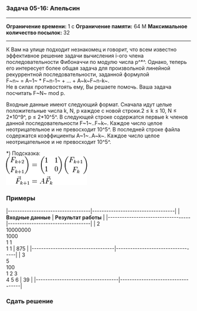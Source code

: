 ### Задача 05-16: Апельсин

  -------------------------------------- ------
  **Ограничение времени:**               1 с
  **Ограничение памяти:**                64 M
  **Максимальное количество посылок:**   32
  -------------------------------------- ------

К Вам на улице подходит незнакомец и говорит, что всем известно
эффективное решение задачи вычисления i-ого члена последовательности
Фибоначчи по модулю числа p^\*^. Однако, теперь его интересует более
общая задача для произвольной линейной рекуррентной последовательности,
заданной формулой\
F~n~ = A~1~ \* F~n-1~ + ... + A~k~F~n-k~.\
Не в силах противостоять ему, Вы решаете помочь. Ваша задача посчитать
F~N~ mod p.

Входные данные имеют следующий формат. Сначала идут целые положительные
числа k, N, p каждое с новой строки.2 ≤ k ≤ 10, N ≤ 2\*10^9^, p ≤
2\*10^5^. В следующей строке содержатся первые k членов данной
последовательности F~1~..F~k~. Каждое число целое неотрицательное и не
превосходит 10^5^. В последней строке файла содержатся коэффициенты
A~1~..A~k~. Каждое число целое неотрицательное и не превосходит 10^5^.

\*) Подсказка:\
![](fib.png)

### Примеры

|-----------------------------------|-----------------------------------|
| **Входные данные**                | **Результат работы**              |
|-----------------------------------|-----------------------------------|
| 2<br/>10000000<br/>1000<br/>1 1<br/>1 1 |     875                           |
|-----------------------------------|-----------------------------------|
| 3<br/>5<br/>100<br/>1 2 3<br/>4 5 6 |     39                            |
|-----------------------------------|-----------------------------------|

### Сдать решение
